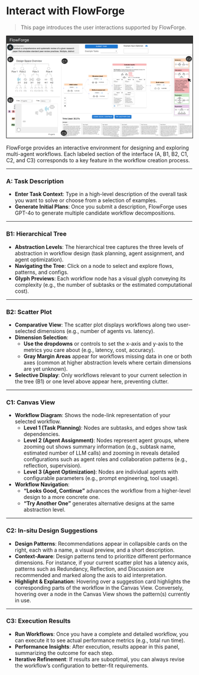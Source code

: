 <!-- docs/user-interactions.md -->

# Interact with FlowForge

> This page introduces the user interactions supported by FlowForge.

<div style="text-align: center;">
  <img src="./assets/interface.png" width="800px" style="border: 1px solid black;">
</div>

FlowForge provides an interactive environment for designing and exploring multi-agent workflows. Each labeled section of the interface (A, B1, B2, C1, C2, and C3) corresponds to a key feature in the workflow creation process.

---

### A: Task Description

- **Enter Task Context**: Type in a high-level description of the overall task you want to solve or choose from a selection of examples.
- **Generate Initial Plans**: Once you submit a description, FlowForge uses GPT-4o to generate multiple candidate workflow decompositions.

---

### B1: Hierarchical Tree

- **Abstraction Levels**: The hierarchical tree captures the three levels of abstraction in workflow design (task planning, agent assignment, and agent optimization).
- **Navigating the Tree**: Click on a node to select and explore flows, patterns, and configs.
- **Glyph Previews**: Each workflow node has a visual glyph conveying its complexity (e.g., the number of subtasks or the estimated computational cost).

---

### B2: Scatter Plot

- **Comparative View**: The scatter plot displays workflows along two user-selected dimensions (e.g., number of agents vs. latency).
- **Dimension Selection**:
  - **Use the dropdowns** or controls to set the x-axis and y-axis to the metrics you care about (e.g., latency, cost, accuracy).
  - **Gray Margin Areas** appear for workflows missing data in one or both axes (common at higher abstraction levels where certain dimensions are yet unknown).
- **Selective Display**: Only workflows relevant to your current selection in the tree (B1) or one level above appear here, preventing clutter.

---

### C1: Canvas View

- **Workflow Diagram**: Shows the node-link representation of your selected workflow.
  - **Level 1 (Task Planning)**: Nodes are subtasks, and edges show task dependencies.
  - **Level 2 (Agent Assignment)**: Nodes represent agent groups, where zooming out shows summary information (e.g., subtask name, estimated number of LLM calls) and zooming in reveals detailed configurations such as agent roles and collaboration patterns (e.g., reflection, supervision).
  - **Level 3 (Agent Optimization)**: Nodes are individual agents with configurable parameters (e.g., prompt engineering, tool usage).
- **Workflow Navigation**:
  - **“Looks Good, Continue”** advances the workflow from a higher-level design to a more concrete one.
  - **“Try Another One”** generates alternative designs at the same abstraction level.

---

### C2: In-situ Design Suggestions

- **Design Patterns**: Recommendations appear in collapsible cards on the right, each with a name, a visual preview, and a short description.
- **Context-Aware**: Design patterns tend to prioritize different performance dimensions. For instance, if your current scatter plot has a latency axis, patterns such as Redundancy, Reflection, and Discussion are recommended
  and marked along the axis to aid interpretation.
- **Highlight & Explanation**: Hovering over a suggestion card highlights the corresponding parts of the workflow in the Canvas View. Conversely, hovering over a node in the Canvas View shows the pattern(s) currently in use.

---

### C3: Execution Results

- **Run Workflows**: Once you have a complete and detailed workflow, you can execute it to see actual performance metrics (e.g., total run time).
- **Performance Insights**: After execution, results appear in this panel, summarizing the outcome for each step.
- **Iterative Refinement**: If results are suboptimal, you can always revise the workflow’s configuration to better-fit requirements.
